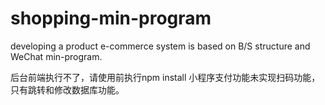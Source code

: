 # shopping-min-program
developing a product e-commerce system is based on B/S structure and WeChat min-program.

后台前端执行不了，请使用前执行npm install
小程序支付功能未实现扫码功能，只有跳转和修改数据库功能。
